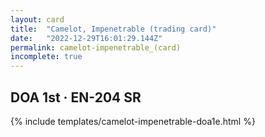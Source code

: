 ```yaml
---
layout: card
title:  "Camelot, Impenetrable (trading card)"
date:   "2022-12-29T16:01:29.144Z"
permalink: camelot-impenetrable_(card)
incomplete: true
---
```


## DOA 1st &middot; EN-204 SR

{% include templates/camelot-impenetrable-doa1e.html %}
